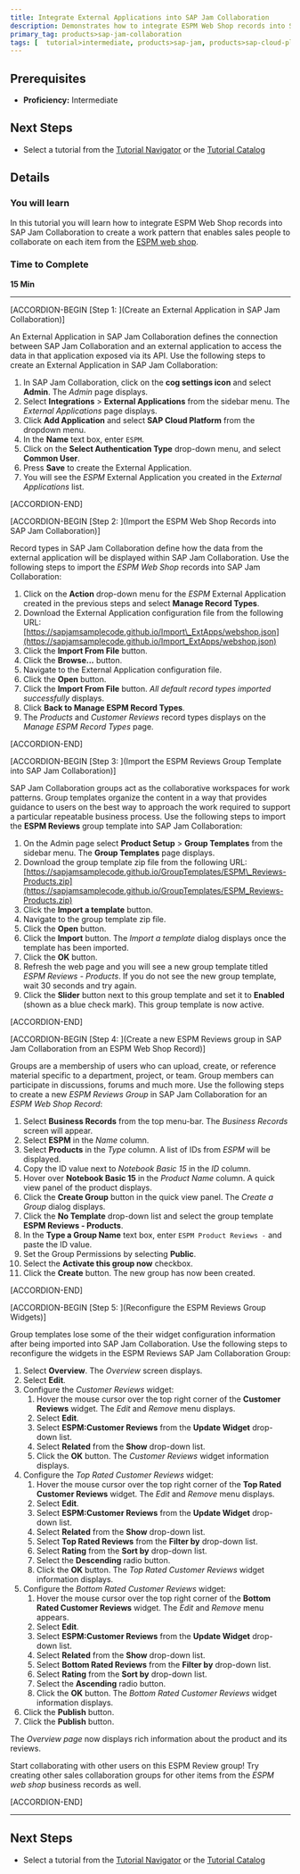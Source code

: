 ```yaml
---
title: Integrate External Applications into SAP Jam Collaboration
description: Demonstrates how to integrate ESPM Web Shop records into SAP Jam Collaboration.
primary_tag: products>sap-jam-collaboration
tags: [  tutorial>intermediate, products>sap-jam, products>sap-cloud-platform, topic>cloud ]
--- 
```


## Prerequisites  
 - **Proficiency:** Intermediate

## Next Steps
- Select a tutorial from the [Tutorial Navigator](https://www.sap.com/developer/tutorial-navigator.html) or the [Tutorial Catalog](https://www.sap.com/developer/tutorials.html)

## Details
### You will learn
In this tutorial you will learn how to integrate ESPM Web Shop records into SAP Jam Collaboration to create a work pattern that enables sales people to collaborate on each item from the [ESPM web shop](https://espmrefapps.hana.ondemand.com/espm-cloud-web/webshop/).

### Time to Complete
**15 Min**

---

[ACCORDION-BEGIN [Step 1: ](Create an External Application in SAP Jam Collaboration)]

An External Application in SAP Jam Collaboration defines the connection between SAP Jam Collaboration and an external application to access the data in that application exposed via its API. Use the following steps to create an External Application in SAP Jam Collaboration:

1.  In SAP Jam Collaboration, click on the **cog settings icon** and select **Admin**. The _Admin_ page displays.
2.  Select **Integrations** \> **External Applications** from the sidebar menu. The _External Applications_ page displays.
3.  Click **Add Application** and select **SAP Cloud Platform** from the dropdown menu.
4.  In the **Name** text box, enter `ESPM`.
5.  Click on the **Select Authentication Type** drop-down menu, and select **Common User**.
6.  Press **Save** to create the External Application.
7.  You will see the _ESPM_ External Application you created in the _External Applications_ list.


[ACCORDION-END]


[ACCORDION-BEGIN [Step 2: ](Import the ESPM Web Shop Records into SAP Jam Collaboration)]

Record types in SAP Jam Collaboration define how the data from the external application will be displayed within SAP Jam Collaboration. Use the following steps to import the _ESPM Web Shop_ records into SAP Jam Collaboration:

1.  Click on the **Action** drop-down menu for the _ESPM_ External Application created in the previous steps and select **Manage Record Types**.
2.  Download the External Application configuration file from the following URL:
[https://sapjamsamplecode.github.io/Import\_ExtApps/webshop.json](https://sapjamsamplecode.github.io/Import_ExtApps/webshop.json)
3.  Click the **Import From File** button.
4.  Click the **Browse...** button.
5.  Navigate to the External Application configuration file.
6.  Click the **Open** button.
7.  Click the **Import From File** button. _All default record types imported successfully_ displays.
8.  Click **Back to Manage ESPM Record Types**.
9.  The _Products_ and _Customer Reviews_ record types displays on the _Manage ESPM Record Types_ page.


[ACCORDION-END]


[ACCORDION-BEGIN [Step 3: ](Import the ESPM Reviews Group Template into SAP Jam Collaboration)]

SAP Jam Collaboration groups act as the collaborative workspaces for work patterns. Group templates organize the content in a way that provides guidance to users on the best way to approach the work required to support a particular repeatable business process. Use the following steps to import the **ESPM Reviews** group template into SAP Jam Collaboration:

1.  On the Admin page select **Product Setup** \> **Group Templates** from the sidebar menu. The **Group Templates** page displays.
2.  Download the group template zip file from the following URL:
[https://sapjamsamplecode.github.io/GroupTemplates/ESPM\_Reviews-Products.zip](https://sapjamsamplecode.github.io/GroupTemplates/ESPM_Reviews-Products.zip)
3.  Click the **Import a template** button.
4.  Navigate to the group template zip file.
5.  Click the **Open** button.
6.  Click the **Import** button. The _Import a template_  dialog displays once the template has been imported.
7.  Click the **OK** button.
8.  Refresh the web page and you will see a new group template titled _ESPM Reviews - Products_. If you do not see the new group template, wait 30 seconds and try again.
9.  Click the **Slider** button next to this group template and set it to **Enabled** (shown as a blue check mark). This group template is now active.


[ACCORDION-END]


[ACCORDION-BEGIN [Step 4: ](Create a new ESPM Reviews group in SAP Jam Collaboration from an ESPM Web Shop Record)]

Groups are a membership of users who can upload, create, or reference material specific to a department, project, or team. Group members can participate in discussions, forums and much more. Use the following steps to create a new _ESPM Reviews Group_ in SAP Jam Collaboration for an _ESPM Web Shop Record_:

1.  Select **Business Records** from the top menu-bar. The _Business Records_ screen will appear.
2.  Select **ESPM** in the _Name_ column.
3.  Select **Products** in the _Type_ column. A list of IDs from _ESPM_ will be displayed.
4.  Copy the ID value next to _Notebook Basic 15_ in the _ID_ column.
5.  Hover over **Notebook Basic 15** in the _Product Name_ column. A quick view panel of the product displays.
6.  Click the **Create Group** button in the quick view panel. The _Create a Group_ dialog displays.
7.  Click the **No Template** drop-down list and select the group template **ESPM Reviews - Products**.
8.  In the **Type a Group Name** text box, enter `ESPM Product Reviews -` and paste the ID value.
9.  Set the Group Permissions by selecting **Public**.
10. Select the **Activate this group now** checkbox.
11. Click the **Create** button. The new group has now been created.


[ACCORDION-END]


[ACCORDION-BEGIN [Step 5: ](Reconfigure the ESPM Reviews Group Widgets)]

Group templates lose some of the their widget configuration information after being imported into SAP Jam Collaboration. Use the following steps to reconfigure the widgets in the ESPM Reviews SAP Jam Collaboration Group:

1.  Select **Overview**. The _Overview_ screen displays.
2.  Select **Edit**.
3.  Configure the _Customer Reviews_ widget:
    1.  Hover the mouse cursor over the top right corner of the **Customer Reviews** widget. The _Edit_ and _Remove_ menu displays.
    2.  Select **Edit**.
    3.  Select **ESPM:Customer Reviews** from the **Update Widget** drop-down list.
    4.  Select **Related** from the **Show** drop-down list.
    5.  Click the **OK** button. The _Customer Reviews_ widget information displays.
4.  Configure the _Top Rated Customer Reviews_ widget:
    1.  Hover the mouse cursor over the top right corner of the **Top Rated Customer Reviews** widget. The _Edit_ and _Remove_ menu displays.
    2.  Select **Edit**.
    3.  Select **ESPM:Customer Reviews** from the **Update Widget** drop-down list.
    4.  Select **Related** from the **Show** drop-down list.
    5.  Select **Top Rated Reviews** from the **Filter by** drop-down list.
    6.  Select **Rating** from the **Sort by** drop-down list.
    7.  Select the **Descending** radio button.
    8.  Click the **OK** button. The _Top Rated Customer Reviews_ widget information displays.
5.  Configure the _Bottom Rated Customer Reviews_ widget:
    1.  Hover the mouse cursor over the top right corner of the **Bottom Rated Customer Reviews** widget. The _Edit_ and _Remove_ menu appears.
    2.  Select **Edit**.
    3.  Select **ESPM:Customer Reviews** from the **Update Widget** drop-down list.
    4.  Select **Related** from the **Show** drop-down list.
    5.  Select **Bottom Rated Reviews** from the **Filter by** drop-down list.
    6.  Select **Rating** from the **Sort by** drop-down list.
    7.  Select the **Ascending** radio button.
    8.  Click the **OK** button. The _Bottom Rated Customer Reviews_ widget information displays.
6.  Click the **Publish** button.
7.  Click the **Publish** button.

The _Overview page_ now displays rich information about the product and its reviews.

Start collaborating with other users on this ESPM Review group\! Try creating other sales collaboration groups for other items from the _ESPM web shop_ business records as well.


[ACCORDION-END]

---

## Next Steps
- Select a tutorial from the [Tutorial Navigator](https://www.sap.com/developer/tutorial-navigator.html) or the [Tutorial Catalog](https://www.sap.com/developer/tutorials.html)
